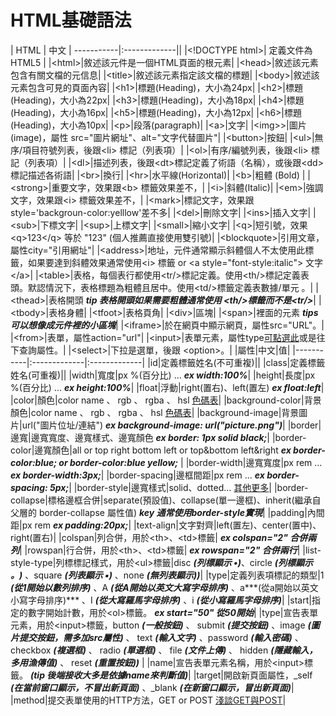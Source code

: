 # HTML基礎語法
|    HTML   |      中文     |
-----------|:-------------||
|\<\!DOCTYPE html\>| 定義文件為HTML5 |
|\<html\>|敘述該元件是一個HTML頁面的根元素|
|\<head\>|敘述該元素包含有關文檔的元信息|
|\<title\>|敘述該元素指定該文檔的標題|
|\<body\>|敘述該元素包含可見的頁面內容|
|\<h1\>|標題(Heading)，大小為24px|
|\<h2\>|標題(Heading)，大小為22px|
|\<h3\>|標題(Heading)，大小為18px|
|\<h4\>|標題(Heading)，大小為16px|
|\<h5\>|標題(Heading)，大小為12px|
|\<h6\>|標題(Heading)，大小為10px|
|\<p\>|段落(paragraph)|
|\<a\>|文字|
|\<img\>>|圖片(image)，屬性 src="圖片網址"、alt="文字代替圖片"|
|\<button\>|按鈕|
|\<ul\>|無序/項目符號列表，後跟\<li\> 標記（列表項）|
|\<ol\>|有序/編號列表，後跟\<li\> 標記（列表項）|
|\<dl\>|描述列表，後跟\<dt\>標記定義了術語（名稱），或後跟\<dd\> 標記描述各術語|
|\<br\>|換行|
|\<hr\>|水平線(Horizontal)|
|\<b\>|粗體 (Bold) |
|\<strong\>|重要文字，效果跟\<b\> 標籤效果差不，|
|\<i\>|斜體(Italic)|
|\<em\>|強調文字，效果跟\<i\> 標籤效果差不，|
|\<mark\>|標記文字，效果跟style='backgroun-color:yelllow'差不多|
|\<del\>|刪除文字|
|\<ins\>|插入文字|
|\<sub\>|下標文字|
|\<sup\>|上標文字|
|\<small\>|縮小文字|
|\<q\>|短引號，效果\<q\>123\</q\> 等於 "123" (個人推薦直接使用雙引號)|
|\<blockquote\>|引用文章，屬性city="引用網址"|
|\<address\>|地址，元件通常顯示斜體個人不太使用此標籤，如果要達到斜體效果通常使用\<i\> 標籤 or \<a style="font-style:italic"\> 文字\</a\>|
|\<table\>|表格，每個表行都使用\<tr\/\>標記定義。使用\<th\/>標記定義表頭。默認情況下，表格標題為粗體且居中。使用\<td\/\>標籤定義表數據/單元 。|
|\<thead\>|表格開頭 ***tip 表格開頭如果需要粗體通常使用 \<th\/\>標籤而不是\<tr\/\>***|
|\<tbody\>|表格身體|
|\<tfoot\>|表格頁角|
|\<div\>|區塊|
|\<span\>|裡面的元素 ***tips 可以想像成元件裡的小區塊***|
|\<iframe\>|於在網頁中顯示網頁，屬性src="URL"。|
|\<from\>|表單，屬性action="url"|
|\<input\>|表單元素，屬性type[可點選此](http://www.w3school.com.cn/tags/att_input_type.asp)或是往下查詢屬性。|
|\<select\>|下拉是選單，後跟 \<option\>。|
|屬性|中文|值|
|-----------|:-------------|:-------------|
|id|定義標籤姓名(不可重複)||
|class|定義標籤姓名(可重複)||
|width|寬度|px %(百分比) ... ***ex width:100%***|
|height|長度|px %(百分比) ... ***ex height:100%***|
|float|浮動|right(置右)、left(置左) ***ex float:left***|
|color|顏色|color name 、 rgb 、 rgba 、 hsl [色碼表](https://www.ifreesite.com/color/)|
|background-color|背景顏色|color name 、 rgb 、 rgba 、 hsl [色碼表](https://www.ifreesite.com/color/)|
|background-image|背景圖片|url("圖片位址/連結") ***ex background-image: url("picture.png")***|
|border|邊寬|邊寬寬度、邊寬樣式、邊寬顏色 ***ex border: 1px solid black;***|
|border-color|邊寬顏色|all or top right bottom left or top&bottom left&right ***ex border-color:blue; or border-color:blue yellow;*** |
|border-width|邊寬寬度|px rem ... ***ex border-width:3px;***|
|border-spacing|邊框間距|px rem ... ***ex border-spacing: 5px;***|
|border-style|邊寬樣式|solid、dotted... [其他更多](https://www.w3schools.com/css/css_border.asp)|
|border-collapse|標格邊框合併|separate(預設值)、collapse(單一邊框)、inherit(繼承自父層的 border-collapse 屬性值) ***key 通常使用border-style實現***|
|padding|內間距|px rem ***ex padding:20px;***|
|text-align|文字對齊|left(置左)、center(置中)、right(置右)|
|colspan|列合併，用於\<th\>、\<td\>標籤| ***ex colspan="2" 合併兩列***|
|rowspan|行合併，用於\<th\>、\<td\>標籤| ***ex rowspan="2" 合併兩行***|
|list-style-type|列標標記樣式，用於\<ul\>標籤|disc ***(列標顯示 •)***、circle ***(列標顯示 。)*** 、square ***(列表顯示 ▪)*** 、none ***(無列表顯示))***|
|type|定義列表項標記的類型|1 ***(從1開始以數列排序)*** 、A ***(從A開始以英文大寫字母排序)*** 、a***(從a開始以英文小寫字母排序)*** 、I ***(從大寫羅馬字母排序)*** 、i ***(從小寫羅馬字母排序)***|
|start|指定的數字開始計數，用於\<ol\>標籤。 ***ex start="50" 從50開始***|
|type|宣告表單元素，用於\<input\>標籤，button ***(一般按鈕)*** 、 submit ***(提交按鈕)*** 、image ***(圖片提交按鈕，需多加src屬性)*** 、 text ***(輸入文字)*** 、password ***(輸入密碼)*** 、checkbox ***(複選框)*** 、 radio ***(單選框)*** 、 file ***(文件上傳)*** 、 hidden ***(隱藏輸入，多用漁傳值)*** 、 reset ***(重置按鈕))*** |
|name|宣告表單元素名稱，用於\<input\>標籤。 ***(tip 後端接收大多是依據name來判斷值)***|
|target|開啟新頁面屬性，_self ***(在當前窗口顯示，不冒出新頁面)*** 、_blank ***(在新窗口顯示，冒出新頁面)***|
|method|提交表單使用的HTTP方法，GET or POST [淺談GET與POST](https://blog.toright.com/posts/1203/%E6%B7%BA%E8%AB%87-http-method%EF%BC%9A%E8%A1%A8%E5%96%AE%E4%B8%AD%E7%9A%84-get-%E8%88%87-post-%E6%9C%89%E4%BB%80%E9%BA%BC%E5%B7%AE%E5%88%A5%EF%BC%9F.html)|






